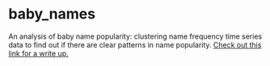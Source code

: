 # baby_names

An analysis of baby name popularity: clustering name frequency time series data to find out if there are clear patterns in name popularity. [Check out this link for a write up.](http://www.kobrosly.net/recent_work.html)

